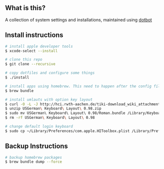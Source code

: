 ## What is this?

A collection of system settings and installations, maintained using [dotbot](https://github.com/anishathalye/dotbot)

## Install instructions

```sh
# install apple developer tools
$ xcode-select --install

# clone this repo
$ git clone --recursive

# copy dotfiles and configure some things
$ ./install

# install apps using homebrew. This need to happen after the config files have been copied by the ./install script
$ brew bundle

# install umlauts with option key layout
$ curl -O -L -J http://hci.rwth-aachen.de/tiki-download_wiki_attachment.php?attId=793&page=USGermanKeyboard
$ unzip USGerman\ Keyboard\ Layout\ 0.98.zip
$ sudo mv USGerman\ Keyboard\ Layout\ 0.98/Roman.bundle /Library/Keyboard\ Layouts/
$ rm -rf USGerman\ Keyboard\ Layout\ 0.98

# change default login keyboard
$ sudo cp ~/Library/Preferences/com.apple.HIToolbox.plist /Library/Preferences/
```

## Backup Instructions

```sh
# backup homebrew packages
$ brew bundle dump --force
```

